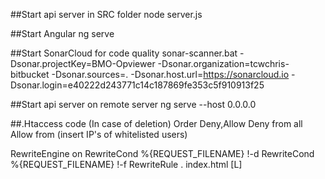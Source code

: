 ##Start api server in SRC folder
node server.js

##Start Angular
ng serve

##Start SonarCloud for code quality
sonar-scanner.bat -Dsonar.projectKey=BMO-Opviewer -Dsonar.organization=tcwchris-bitbucket -Dsonar.sources=. -Dsonar.host.url=https://sonarcloud.io -Dsonar.login=e40222d243771c14c187869fe353c5f910913f25

##Start api server on remote server
ng serve --host 0.0.0.0

##.Htaccess code (In case of deletion)
Order Deny,Allow
Deny from all
Allow from (insert IP's of whitelisted users)

RewriteEngine on
RewriteCond %{REQUEST_FILENAME} !-d
RewriteCond %{REQUEST_FILENAME} !-f
RewriteRule . index.html [L]

